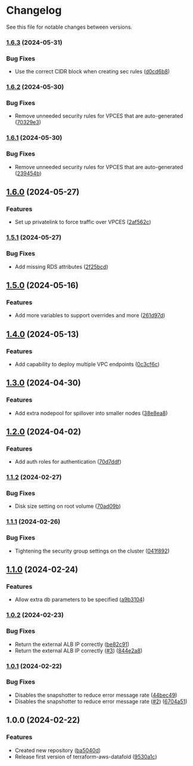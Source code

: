 # Changelog

See this file for notable changes between versions.

### [1.6.3](https://github.com/datafold/terraform-aws-datafold/compare/v1.6.2...v1.6.3) (2024-05-31)


### Bug Fixes

* Use the correct CIDR block when creating sec rules ([d0cd6b8](https://github.com/datafold/terraform-aws-datafold/commit/d0cd6b86e7cf81bc30d61eecc70c2128786641b5))

### [1.6.2](https://github.com/datafold/terraform-aws-datafold/compare/v1.6.1...v1.6.2) (2024-05-30)


### Bug Fixes

* Remove unneeded security rules for VPCES that are auto-generated ([70329e3](https://github.com/datafold/terraform-aws-datafold/commit/70329e36bb27e8c82bff0db1f7814cfc80f34254))

### [1.6.1](https://github.com/datafold/terraform-aws-datafold/compare/v1.6.0...v1.6.1) (2024-05-30)


### Bug Fixes

* Remove unneeded security rules for VPCES that are auto-generated ([239454b](https://github.com/datafold/terraform-aws-datafold/commit/239454b4b9cc0a2ec6979112616e5c4271be5c99))

## [1.6.0](https://github.com/datafold/terraform-aws-datafold/compare/v1.5.1...v1.6.0) (2024-05-27)


### Features

* Set up privatelink to force traffic over VPCES ([2af562c](https://github.com/datafold/terraform-aws-datafold/commit/2af562c3b8a4af95bb6988a787b28a2ee1b941a6))

### [1.5.1](https://github.com/datafold/terraform-aws-datafold/compare/v1.5.0...v1.5.1) (2024-05-27)


### Bug Fixes

* Add missing RDS attributes ([2f25bcd](https://github.com/datafold/terraform-aws-datafold/commit/2f25bcdf9cba0f1023e78df3f29d377e831c765a))

## [1.5.0](https://github.com/datafold/terraform-aws-datafold/compare/v1.4.0...v1.5.0) (2024-05-16)


### Features

* Add more variables to support overrides and more ([261d97d](https://github.com/datafold/terraform-aws-datafold/commit/261d97d4bc0bb4575ffe0b6d9999c39566ab80f0))

## [1.4.0](https://github.com/datafold/terraform-aws-datafold/compare/v1.3.0...v1.4.0) (2024-05-13)


### Features

* Add capability to deploy multiple VPC endpoints ([0c3cf6c](https://github.com/datafold/terraform-aws-datafold/commit/0c3cf6c5e726a087a8602e2d525f43c4ae7f8de4))

## [1.3.0](https://github.com/datafold/terraform-aws-datafold/compare/v1.2.0...v1.3.0) (2024-04-30)


### Features

* Add extra nodepool for spillover into smaller nodes ([38e8ea8](https://github.com/datafold/terraform-aws-datafold/commit/38e8ea84c95f5abf5aaac7953dfa42345bad57f6))

## [1.2.0](https://github.com/datafold/terraform-aws-datafold/compare/v1.1.2...v1.2.0) (2024-04-02)


### Features

* Add auth roles for authentication ([70d7ddf](https://github.com/datafold/terraform-aws-datafold/commit/70d7ddfd959a207d46bdbfa618f2c0816b66ebef))

### [1.1.2](https://github.com/datafold/terraform-aws-datafold/compare/v1.1.1...v1.1.2) (2024-02-27)


### Bug Fixes

* Disk size setting on root volume ([70ad09b](https://github.com/datafold/terraform-aws-datafold/commit/70ad09b6ad2692f310714e1ec19a8954ef34630e))

### [1.1.1](https://github.com/datafold/terraform-aws-datafold/compare/v1.1.0...v1.1.1) (2024-02-26)


### Bug Fixes

* Tightening the security group settings on the cluster ([041f892](https://github.com/datafold/terraform-aws-datafold/commit/041f89222304efa0378b99d25b814ccd7af62957))

## [1.1.0](https://github.com/datafold/terraform-aws-datafold/compare/v1.0.2...v1.1.0) (2024-02-24)


### Features

* Allow extra db parameters to be specified ([a9b3104](https://github.com/datafold/terraform-aws-datafold/commit/a9b3104a1ba845505aa23ac09b951b49e888d56c))

### [1.0.2](https://github.com/datafold/terraform-aws-datafold/compare/v1.0.1...v1.0.2) (2024-02-23)


### Bug Fixes

* Return the external ALB IP correctly ([be82c91](https://github.com/datafold/terraform-aws-datafold/commit/be82c91627104465296f8e3bc8075f8bb7999941))
* Return the external ALB IP correctly ([#3](https://github.com/datafold/terraform-aws-datafold/issues/3)) ([844e2a8](https://github.com/datafold/terraform-aws-datafold/commit/844e2a81ca74c2634309841b9f642a312c8db62d))

### [1.0.1](https://github.com/datafold/terraform-aws-datafold/compare/v1.0.0...v1.0.1) (2024-02-22)


### Bug Fixes

* Disables the snapshotter to reduce error message rate ([44bec49](https://github.com/datafold/terraform-aws-datafold/commit/44bec4943e42118f5b6b1bd365799bd076ed1a37))
* Disables the snapshotter to reduce error message rate ([#2](https://github.com/datafold/terraform-aws-datafold/issues/2)) ([6704a51](https://github.com/datafold/terraform-aws-datafold/commit/6704a51758c71826740ce30b51310c7de0e3bce7))

## 1.0.0 (2024-02-22)


### Features

* Created new repository ([ba5040d](https://github.com/datafold/terraform-aws-datafold/commit/ba5040de2b77ce3e8ce0572853f80359dc718220))
* Release first version of terraform-aws-datafold ([9530a1c](https://github.com/datafold/terraform-aws-datafold/commit/9530a1ccf19412cf2019b6b974017b2601d877e5))

